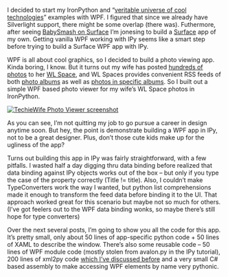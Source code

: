 I decided to start my IronPython and “[veritable universe of cool
technologies](http://devhawk.net/2008/11/12/ironpython-and-insert-msft-technology-here/)”
examples with WPF. I figured that since we already have Silverlight
support, there might be some overlap (there was). Futhermore, after
seeing [BabySmash on
Surface](http://www.hanselman.com/blog/PDC2008BabySmashPreparations.aspx)
I’m jonesing to build a
[Surface](http://www.microsoft.com/surface/index.html) app of my own.
Getting vanilla WPF working with IPy seems like a smart step before
trying to build a Surface WPF app with IPy.

WPF is all about cool graphics, so I decided to build a photo viewing
app. Kinda boring, I know. But it turns out my wife has posted [hundreds
of photos](http://techiewife.spaces.live.com/photos/) to her [WL
Space](http://techiewife.spaces.live.com/), and WL Spaces provides
convenient RSS feeds of both [photo
albums](http://techiewife.spaces.live.com/photos/feed.rss) as well as
[photos in specific
albums](http://techiewife.spaces.live.com/photos/cns!3DAECC033B88329C!2885/feed.rss).
So I built out a simple WPF based photo viewer for my wife’s WL Space
photos in IronPython.

[![TechieWife Photo Viewer screenshot](http://image.devhawk.net/blog-content/20081112-1718-ironpython-and-wpf-part-1-introduction/ipywpf_thumb.png "TechieWife Photo Viewer screenshot")](http://image.devhawk.net/blog-content/20081112-1718-ironpython-and-wpf-part-1-introduction/ipywpf.png)

As you can see, I’m not quitting my job to go pursue a career in design
anytime soon. But hey, the point is demonstrate building a WPF app in
IPy, not to be a great designer. Plus, don’t those cute kids make up for
the ugliness of the app?

Turns out building this app in IPy was fairly straightforward, with a
few pitfalls. I wasted half a day digging thru data binding before
realized that data binding against IPy objects works out of the box –
but only if you type the case of the property correctly (Title !=
title). Also, I couldn’t make TypeConverters work the way I wanted, but
python list comprehensions made it enough to transform the feed data
before binding it to the UI. That approach worked great for this
scenario but maybe not so much for others. (I’ve got feelers out to the
WPF data binding wonks, so maybe there’s still hope for type converters)

Over the next several posts, I’m going to show you all the code for this
app. It’s pretty small, only about 50 lines of app-specific python
code + 50 lines of XAML to describe the window. There’s also some
reusable code – 50 lines of WPF module code (mostly stolen from
avalon.py in the IPy tutorial), 200 lines of xml2py code [which I’ve
discussed
before](http://devhawk.net/2008/05/06/deserializing-xml-with-ironpython/)
and a very small C\# based assembly to make accessing WPF elements by
name very pythonic.
